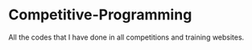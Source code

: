 # Competitive-Programming
All the codes that I have done in all competitions and training websites.
